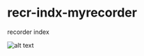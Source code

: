 # recr-indx-myrecorder
recorder index


![alt text](http://onelaw.us/images/2020/logos-black/logo-blk-MyRecorder.png)

